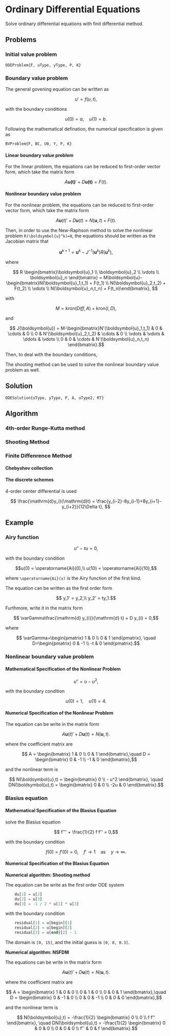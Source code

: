 # Ordinary Differential Equations
Solve ordinary differential equations with finit differential method.

## Problems

### Initial value problem

```@docs
ODEProblem{F, uType, yType, P, K}
```

### Boundary value problem

The general govening equation can be written as

```math
    u' = f(u,t), 
```

with the boundary conditions

```math
    u(0) = a,\quad u(1) = b.
```

Following the mathematical defination, the numerical specification is given as

```@docs
BVProblem{F, BC, U0, Y, P, K}
```

#### Linear boundary value problem

For the linear problem,
the equations can be reduced to first-order vector form, which take the matrix form

```math
    A\boldsymbol{u(t)}' + D\boldsymbol{u(t)} = F(t). 
```

#### Nonlinear boundary value problem
For the nonlinear problem, the equations can be reduced to first-order vector form, which take the matrix form

```math
    A\boldsymbol{u}(t)' + D\boldsymbol{u}(t) = N(\boldsymbol{u},t) + F(t). 
```
<!-- Here, the superscript and subscript choose as a n*n Matrix with subscript i row, j column, and superscript k donate the iteration steps. -->
Then, in order to use the New-Raphson method to solve the nonlinear problem ``R(\boldsymbol{u}^k)=0``, the equations should be written as the Jacobian matrix that

```math
    \boldsymbol{u}^{k+1} = \boldsymbol{u}^k-J^{-1}(\boldsymbol{u}^k)R(\boldsymbol{u}^k),
```

where

```math
    R \begin{bmatrix}\boldsymbol{u}_1 \\ \boldsymbol{u}_2 \\ \vdots \\ \boldsymbol{u}_n \end{bmatrix} = M\boldsymbol{u}-\begin{bmatrix}N(\boldsymbol{u}_1,t_1) + F(t_1) \\ N(\boldsymbol{u}_2,t_2) + F(t_2) \\ \vdots \\ N(\boldsymbol{u}_n,t_n) + F(t_n)\end{bmatrix},

```

with

```math
    M = \mathrm{kron}(Diff,A)+\mathrm{kron}(I,D),
```

and

```math
    J(\boldsymbol{u}) = M-\begin{bmatrix}N'(\boldsymbol{u}_1,t_1) & 0 & \cdots & 0  \\ 0 & N'(\boldsymbol{u}_2,t_2) & \cdots & 0  \\ \vdots & \vdots & \ddots & \vdots \\ 0 & 0 & \cdots & N'(\boldsymbol{u}_n,t_n) \end{bmatrix}.
```

Then, to deal with the boundary conditions,


The shooting method can be used to solve the nonlinear boundary value problem as well.

## Solution 

```@docs
ODESolution{uType, yType, P, A, uType2, RT}
```

## Algorithm

### 4th-order Runge-Kutta method

### Shooting Method

### Finite Diffenrence Method

#### Chebyshev collection

#### The discrete schemes
4-order center differential is used 
```math
  \frac{\mathrm{d}y_i}{\mathrm{d}t} = \frac{y_{i-2}-8y_{i-1}+8y_{i+1}-y_{i+2}}{12\Delta t}, 
```

## Example

### Airy function

```math
u'' - t u = 0,
```
with the boundary condition
```math
u(0) = \operatorname{Ai}(0),\\
u(10) = \operatorname{Ai}(10),
```
where ``\operatorname{Ai}(x)`` is the Airy function of the first kind.

The equation can be written as the first order form
```math
    y_1' = y_2,\\
    y_2' = ty_1.
```
Furthmore, write it in the matrix form
```math
    \varGamma\frac{\mathrm{d} y_{i}}{\mathrm{d} t} + D y_{i} = 0,
```
where
```math
    \varGamma=\begin{pmatrix}
        1 & 0 \\
        0 & 1
    \end{pmatrix},
    \quad
    D=\begin{pmatrix}
        0  & -1 \\
        -t & 0
    \end{pmatrix}.
```

### Nonlinear boundary value problem

#### Mathematical Specification of the Nonlinear Problem

```math
    u'' = u - u^2,
```

with the boundary condition

```math
    u(0) = 1,\quad u(1) = 4.
```

#### Numerical Specification of the Nonlinear Problem

The equation can be write in the matrix form

```math
    A\boldsymbol{u}(t)' + D\boldsymbol{u}(t) = N(\boldsymbol{u},t). 
```

where the coefficient matrix are

```math
    A = \begin{bmatrix} 1 & 0 \\ 0 & 1 \end{bmatrix},\quad D = \begin{bmatrix} 0 & -1 \\ -1 & 0 \end{bmatrix},
```

and the nonlinear term is

```math
    N(\boldsymbol{u},t) = \begin{bmatrix} 0 \\ - u^2 \end{bmatrix}, \quad 
    DN(\boldsymbol{u},t) = \begin{bmatrix} 0 & 0  \\ -2u & 0 \end{bmatrix}.
```

### Blasius equation

#### Mathematical Specification of the Blasius Equation
solve the Blasius equation

```math
    f''' + \frac{1}{2} f f'' = 0,
```

with the boundary condition

```math
    f(0) = f'(0) = 0, \quad 
    f' \to 1 \quad \mathrm{as} \quad y \to \infty.
```

#### Numerical Specification of the Blasius Equation

**Numerical algorithm: Shooting method**

The equation can be write as the first order ODE system

```julia
    du[1] = u[2]
    du[2] = u[3]
    du[3] = -1 / 2 * u[1] * u[3]
```

with the boundary condition

```julia
    residual[1] = u[begin][1]
    residual[2] = u[begin][2]
    residual[3] = u[end][2] - 1
```

The domain is `[0, 15]`, and the initial guess is `[0, 0, 0.3]`.

**Numerical algorithm: NSFDM**

The equations can be write in the matrix form

```math
    A\boldsymbol{u}(t)' + D\boldsymbol{u}(t) = N(\boldsymbol{u},t). 
```

where the coefficient matrix are

```math
    A = \begin{bmatrix} 1 & 0 & 0 \\ 0 & 1 & 0 \\ 0 & 0 & 1 \end{bmatrix},\quad 
    D = \begin{bmatrix} 0 & -1 & 0 \\ 0 & 0 & -1 \\ 0 & 0 & 0 \end{bmatrix},
```

and the nonlinear term is

```math
    N(\boldsymbol{u},t) = -\frac{1}{2} \begin{bmatrix} 0 \\ 0 \\ f f'' \end{bmatrix}, \quad 
    DN(\boldsymbol{u},t) = -\frac{1}{2} \begin{bmatrix} 0 & 0 & 0 \\ 0 & 0 & 0 \\ f'' & 0 & f \end{bmatrix}.
```